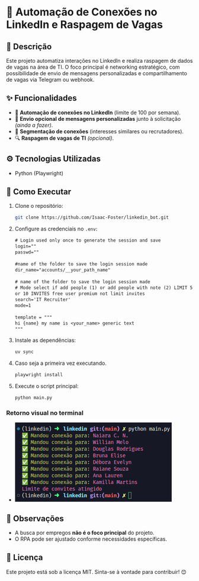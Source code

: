 # 🚀 Automação de Conexões no LinkedIn e Raspagem de Vagas

## 📌 Descrição
Este projeto automatiza interações no LinkedIn e realiza raspagem de dados de vagas na área de TI. O foco principal é networking estratégico, com possibilidade de envio de mensagens personalizadas e compartilhamento de vagas via Telegram ou webhook.

## ✨ Funcionalidades
- 📩 **Automação de conexões no LinkedIn** (limite de 100 por semana).
- 💬 **Envio opcional de mensagens personalizadas** junto à solicitação *(ainda a fazer)*.
- 🎯 **Segmentação de conexões** (interesses similares ou recrutadores).
- 🔍 **Raspagem de vagas de TI** *(opcional)*.

## ⚙️ Tecnologias Utilizadas
- Python (Playwright)

## 🚀 Como Executar
1. Clone o repositório:
   ```bash
   git clone https://github.com/Isaac-Foster/linkedin_bot.git
   ```
 2. Configure as credenciais no `.env`:
    ```
    # Login used only once to generate the session and save
    login=""
    passwd=""

    #name of the folder to save the login session made
    dir_name="accounts/__your_path_name"

    # name of the folder to save the login session made
    # Mode select if add people (1) or add people with note (2) LIMIT 5 or 10 INVITES free user premium not limit invites
    search='IT Recruiter'
    mode=1

    template = """
    hi {name} my name is <your_name> generic text
    """
    ```


3. Instale as dependências:
   ```bash
   uv sync
   ```
4. Caso seja a primeira vez executando.
    ```bash 
    playwright install
    ```
5. Execute o script principal:
   ```bash
   python main.py
   ```

### Retorno visual no terminal
- ![Logotipo da empresa](image.png)

## 📌 Observações
- A busca por empregos **não é o foco principal** do projeto.
- O RPA pode ser ajustado conforme necessidades específicas.

## 📄 Licença
Este projeto está sob a licença MIT. Sinta-se à vontade para contribuir! 😊
